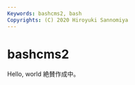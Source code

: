 ```yaml
---
Keywords: bashcms2, bash
Copyrights: (C) 2020 Hiroyuki Sannomiya
---
```


# bashcms2
Hello, world
絶賛作成中。



